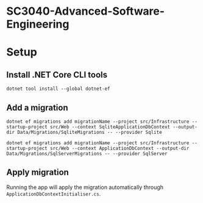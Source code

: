 # SC3040-Advanced-Software-Engineering

# Setup
## Install .NET Core CLI tools
```
dotnet tool install --global dotnet-ef
```

## Add a migration
```
dotnet ef migrations add migrationName --project src/Infrastructure --startup-project src/Web --context SqliteApplicationDbContext --output-dir Data/Migrations/SqliteMigrations -- --provider Sqlite
```
```
dotnet ef migrations add migrationName --project src/Infrastructure --startup-project src/Web --context ApplicationDbContext --output-dir Data/Migrations/SqlServerMigrations -- --provider SqlServer
```
## Apply migration
Running the app will apply the migration automatically through `ApplicationDbContextInitialiser.cs`.
